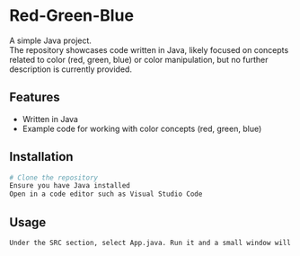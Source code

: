 # Red-Green-Blue

A simple Java project.  
The repository showcases code written in Java, likely focused on concepts related to color (red, green, blue) or color manipulation, but no further description is currently provided.

## Features

- Written in Java
- Example code for working with color concepts (red, green, blue)

## Installation

```bash
# Clone the repository
Ensure you have Java installed
Open in a code editor such as Visual Studio Code
```

## Usage


```bash
Under the SRC section, select App.java. Run it and a small window will appear in the left corner of the screen. Select full screen for better imagery. There will be 3 sliders. Moving them will change the color gradients for the background
```
